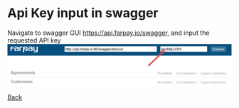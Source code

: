 # Api Key input in swagger
Navigate to swagger GUI https://api.farpay.io/swagger, and input the requested API key
![screendump](image.png)


[Back](README.md#general)
